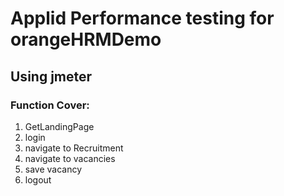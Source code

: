 <h1>Applid Performance testing for orangeHRMDemo</h1>
<h2>Using jmeter </h2>
<h3>Function Cover:</h3>
<ol>
  <li>GetLandingPage</li>
  <li>login</li>
  <li>navigate to Recruitment</li>
  <li>navigate to vacancies</li>
  <li>save vacancy</li>
  <li>logout</li>
</ol>
